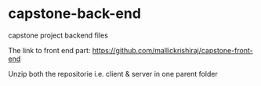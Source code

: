 # capstone-back-end
capstone project backend files


The link to front end part:
https://github.com/mallickrishiraj/capstone-front-end

Unzip both the repositorie i.e. client & server in one parent folder
